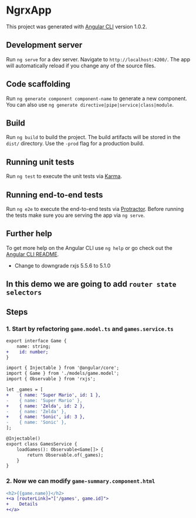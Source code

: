 # NgrxApp

This project was generated with [Angular CLI](https://github.com/angular/angular-cli) version 1.0.2.

## Development server

Run `ng serve` for a dev server. Navigate to `http://localhost:4200/`. The app will automatically reload if you change any of the source files.

## Code scaffolding

Run `ng generate component component-name` to generate a new component. You can also use `ng generate directive|pipe|service|class|module`.

## Build

Run `ng build` to build the project. The build artifacts will be stored in the `dist/` directory. Use the `-prod` flag for a production build.

## Running unit tests

Run `ng test` to execute the unit tests via [Karma](https://karma-runner.github.io).

## Running end-to-end tests

Run `ng e2e` to execute the end-to-end tests via [Protractor](http://www.protractortest.org/).
Before running the tests make sure you are serving the app via `ng serve`.

## Further help

To get more help on the Angular CLI use `ng help` or go check out the [Angular CLI README](https://github.com/angular/angular-cli/blob/master/README.md).

* Change to downgrade rxjs 5.5.6 to 5.1.0

## In this demo we are going to add `router state selectors`

## Steps

### 1. Start by refactoring `game.model.ts` and `games.service.ts`

```diff game.model.ts
export interface Game {
    name: string;
+    id: number;
}
```

```diff games.service.ts
import { Injectable } from '@angular/core';
import { Game } from './models/game.model';
import { Observable } from 'rxjs';

let _games = [
+    { name: 'Super Mario', id: 1 },
-    { name: 'Super Mario' },
+    { name: 'Zelda', id: 2 },
-    { name: 'Zelda' },
+    { name: 'Sonic', id: 3 },
-    { name: 'Sonic' },
];

@Injectable()
export class GamesService {
    loadGames(): Observable<Game[]> {
        return Observable.of(_games);
    }
}
```

### 2. Now we can modify `game-summary.component.html`

```diff
<h2>{{game.name}}</h2>
+<a [routerLink]="['/games', game.id]">
+    Details
+</a>
```